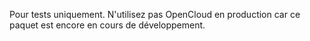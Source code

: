 Pour tests uniquement. N'utilisez pas OpenCloud en production car ce paquet est encore en cours de développement. 